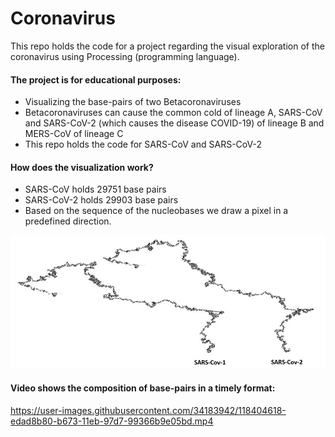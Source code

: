 # Coronavirus

This repo holds the code for a project regarding the visual exploration of the coronavirus using Processing (programming language).

#### The project is for educational purposes: 
- Visualizing  the base-pairs of two Betacoronaviruses
- Betacoronaviruses can cause the common cold of lineage A, SARS-CoV and SARS-CoV-2 (which causes the disease COVID-19) of lineage B and MERS-CoV of lineage C
- This repo holds the code for SARS-CoV and SARS-CoV-2

#### How does the visualization work?
- SARS-CoV holds 29751 base pairs 
- SARS-CoV-2 holds 29903 base pairs
- Based on the sequence of the nucleobases we draw a pixel in a predefined  direction.


![alt text](https://github.com/cassini-chris/Coronavirus/blob/main/readme/images/SARS2.JPG?raw=true)

#### Video shows the composition of base-pairs in a timely format: 
https://user-images.githubusercontent.com/34183942/118404618-edad8b80-b673-11eb-97d7-99366b9e05bd.mp4
